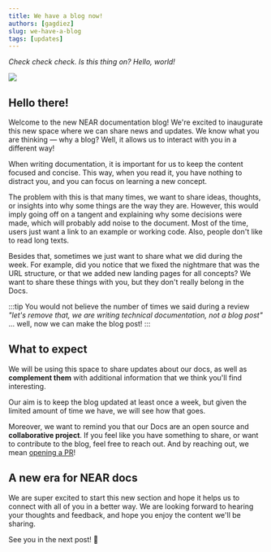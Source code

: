 ```yaml
---
title: We have a blog now!
authors: [gagdiez]
slug: we-have-a-blog
tags: [updates]
---
```


*Check check check. Is this thing on? Hello, world!*

<p><img src="/assets/images/protocol-b73c2a3ace3307226ee7eb2149ee432f.png" /></p>

<!-- truncate -->

## Hello there!
Welcome to the new NEAR documentation blog! We're excited to inaugurate this new space where we can share news and updates. We know what you are thinking — why a blog? Well, it allows us to interact with you in a different way!

When writing documentation, it is important for us to keep the content focused and concise. This way, when you read it, you have nothing to distract you, and you can focus on learning a new concept.

The problem with this is that many times, we want to share ideas, thoughts, or insights into why some things are the way they are. However, this would imply going off on a tangent and explaining why some decisions were made, which will probably add noise to the document. Most of the time, users just want a link to an example or working code. Also, people don't like to read long texts.

Besides that, sometimes we just want to share what we did during the week. For example, did you notice that we fixed the nightmare that was the URL structure, or that we added new landing pages for all concepts? We want to share these things with you, but they don't really belong in the Docs.

:::tip
You would not believe the number of times we said during a review _"let's remove that, we are writing technical documentation, not a blog post"_ ... well, now we can make the blog post!
:::

## What to expect

We will be using this space to share updates about our docs, as well as **complement them** with additional information that we think you'll find interesting.

Our aim is to keep the blog updated at least once a week, but given the limited amount of time we have, we will see how that goes.

Moreover, we want to remind you that our Docs are an open source and **collaborative project**. If you feel like you have something to share, or want to contribute to the blog, feel free to reach out. And by reaching out, we mean [opening a PR](https://github.com/near/docs/pulls)!

## A new era for NEAR docs

We are super excited to start this new section and hope it helps us to connect with all of you in a better way. We are looking forward to hearing your thoughts and feedback, and hope you enjoy the content we'll be sharing.

See you in the next post! 🚀